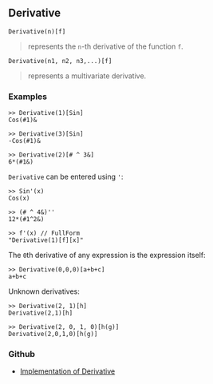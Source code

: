 ## Derivative

```
Derivative(n)[f]
```
> represents the `n`-th derivative of the function `f`.   

```
Derivative(n1, n2, n3,...)[f]
```
> represents a multivariate derivative.

### Examples
``` 
>> Derivative(1)[Sin]    
Cos(#1)&    
 
>> Derivative(3)[Sin]    
-Cos(#1)&   
 
>> Derivative(2)[# ^ 3&]    
6*(#1&)    
``` 

`Derivative` can be entered using `'`:   
```  
>> Sin'(x)    
Cos(x)    
 
>> (# ^ 4&)''    
12*(#1^2&)   
 
>> f'(x) // FullForm    
"Derivative(1)[f][x]"  
``` 

The `0`th derivative of any expression is the expression itself: 
```    
>> Derivative(0,0,0)[a+b+c]    
a+b+c    
``` 

Unknown derivatives:    
``` 
>> Derivative(2, 1)[h]    
Derivative(2,1)[h]   
 
>> Derivative(2, 0, 1, 0)[h(g)]    
Derivative(2,0,1,0)[h(g)] 
``` 

### Github

* [Implementation of Derivative](https://github.com/axkr/symja_android_library/blob/master/symja_android_library/matheclipse-core/src/main/java/org/matheclipse/core/reflection/system/Derivative.java#L84) 
